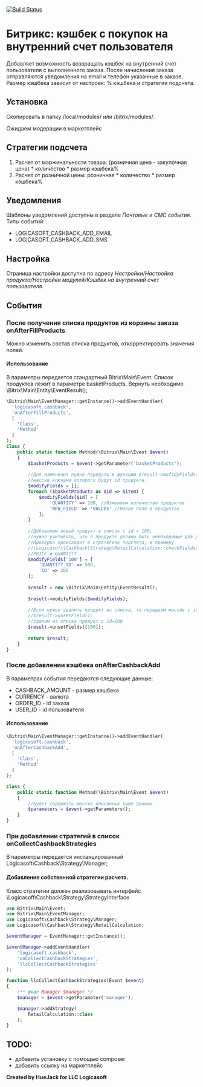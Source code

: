 [![Build Status](https://travis-ci.org/HueJack/logicasoft.cashback.svg?branch=master)](https://travis-ci.org/HueJack/logicasoft.cashback)

# Битрикс: кэшбек с покупок на внутренний счет пользователя

Добавляет возможность возвращать кэшбек на внутренний счет пользователя с выполненного заказа. 
После начисления заказа отправляются уведомления на email и телефон указанные в заказе. 
Размер кэшбека зависит от настроек: % кэшбека и стратегии подсчета.

## Установка
Скопировать в папку /local/modules/ или /bitrix/modules/.

Ожидаем модерации в маркетплейс

## Стратегии подсчета

1. Расчет от маржинальности товара: (розничная цена - закупочная цена) * количество * размер кэшбека%
2. Расчет от розничной цены: розничная * количество * размер кэшбека% 

## Уведомления
Шаблоны уведомлений доступны в разделе *Почтовые и СМС события*.
Типы событий:
* LOGICASOFT_CASHBACK_ADD_EMAIL
* LOGICASOFT_CASHBACK_ADD_SMS

## Настройка
Страница настройки доступна по адресу *Настройки/Настройка продукта/Настройки модулей/Кэшбек на внутренний счет пользователя*.

## События
### После получения списка продуктов из корзины заказа onAfterFillProducts
Можно изменить состав списка продуктов, откорректировать значения полей. 
#### Использование
В параметры передается стандартный Bitrix\Main\Event. Список продуктов лежит в параметре basketProducts. Вернуть
необходимо \Bitrix\Main\Entity\EventResult(); 
```php
\Bitrix\Main\EventManager::getInstance()->addEventHandler(
  'logicasoft.cashback',
  'onAfterFillProducts', 
  [
    'Class',
    'Method'
  ]
);
Class {
    public static function Method(\Bitrix\Main\Event $event) 
    {
        $basketProducts = $event->getParameter('basketProducts');
        
        //Для изменения нужно передать в функцию $result->mofidyFields();
        //массив ключами которого будут id продукта.
        $modifyFields = [];
        foreach ($basketProducts as $id => $item) {
            $modifyFields[$id] = [
                'QUANTITY' => 100, //Изменяем количество продуктов
                'NEW_FIELD' => 'VALUES' //Новое поле в продуктах
            ];
        }
        
        //Добавляем новый продукт в список с id = 100, 
        //нужно учитывать, что в продукте должны быть необходимые для расчета поля
        //Проверка происходит в стратегиях подсчета, к примеру
        //\Logicasoft\Cashback\Strategy\RetailCalculation::checkFields() - ищет поля
        //PRICE и QUANTITY
        $modifyFields['100'] = [
            'QUANTITY_ID' => 500,
            'ID' => 200
        ];
    
        $result = new \Bitrix\Main\Entity\EventResult();
    
        $result->modifyFields($modifyFields);
    
        //Если нужно удалить продукт из списка, то передаем массив с id продуктов в функцию
        //$result->unsetField();
        //Удалим из списка продукт с id=100
        $result->unsetFields([100]);
        
        return $result;
    }
}
```
 

### После добавлении кэшбека onAfterCashbackAdd
В параметрах события передаются следующие данные:
- CASHBACK_AMOUNT - размер кэшбека
- CURRENCY - валюта
- ORDER_ID - id заказа
- USER_ID - id пользователя
#### Использование
```php
\Bitrix\Main\EventManager::getInstance()->addEventHandler(
  'logicasoft.cashback',
  'onAfterCashbackAdd', 
  [
    'Class',
    'Method'
  ]
);

Class {
    public static function Method(\Bitrix\Main\Event $event) 
    {
        //Будет содержать массив описанных выше данных
        $parameters = $event->getParameters();
    }
}
```

### При добавлении стратегий в список onCollectCashbackStrategies
В параметры передается инстанцированный Logicasoft\Cashback\Strategy\Manager;
#### Добавление собственной стратегии расчета.
Класс стратегии должен реализовывать интерфейс \Logicasoft\Cashback\Strategy\StrategyInterface
```php
use Bitrix\Main\Event;
use Bitrix\Main\EventManager;
use Logicasoft\Cashback\Strategy\Manager;
use Logicasoft\Cashback\Strategy\RetailCalculation;

$eventManager = EventManager::getInstance();

$eventManager->addEventHandler(
    'logicasoft.cashback',
    'onCollectCashbackStrategies',
    'llcCollectCashbackStrategies'
);

function llcCollectCashbackStrategies(Event $event)
{
    /** @var Manager $manager */
    $manager = $event->getParameter('manager');

    $manager->addStrategy(
        RetailCalculation::class
    );
}
```
## TODO:
- добавить установку с помощью composer
- добавить ссылку на маркетплейс

**Created by HueJack for LLC Logicasoft**